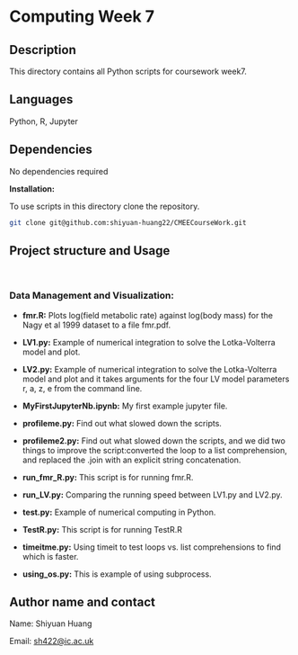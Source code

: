 # Computing Week 7

## Description

This directory contains all Python scripts for coursework week7.

## Languages

Python, R, Jupyter

## Dependencies

No dependencies required 

**Installation:**

To use scripts in this directory clone the repository.

```bash
git clone git@github.com:shiyuan-huang22/CMEECourseWork.git
```

## Project structure and Usage 
<br/>

### Data Management and Visualization: 

- **fmr.R:** Plots log(field metabolic rate) against log(body mass) for the Nagy et al 1999 dataset to a file fmr.pdf.

- **LV1.py:** Example of numerical integration to solve the Lotka-Volterra model and plot.

- **LV2.py:** Example of numerical integration to solve the Lotka-Volterra model and plot and it takes arguments for the four LV model parameters r, a, z, e from the command line.

- **MyFirstJupyterNb.ipynb:** My first example jupyter file.

- **profileme.py:** Find out what slowed down the scripts.

- **profileme2.py:** Find out what slowed down the scripts, and we did two things to improve the script:converted the loop to a list comprehension, and replaced the .join with an explicit string concatenation. 

- **run_fmr_R.py:** This script is for running fmr.R.

- **run_LV.py:** Comparing the running speed between LV1.py and LV2.py.

- **test.py:** Example of numerical computing in Python.

- **TestR.py:** This script is for running TestR.R

- **timeitme.py:** Using timeit to test loops vs. list comprehensions to find which is faster.

- **using_os.py:** This is example of using subprocess.

## Author name and contact

Name: Shiyuan Huang

Email: sh422@ic.ac.uk